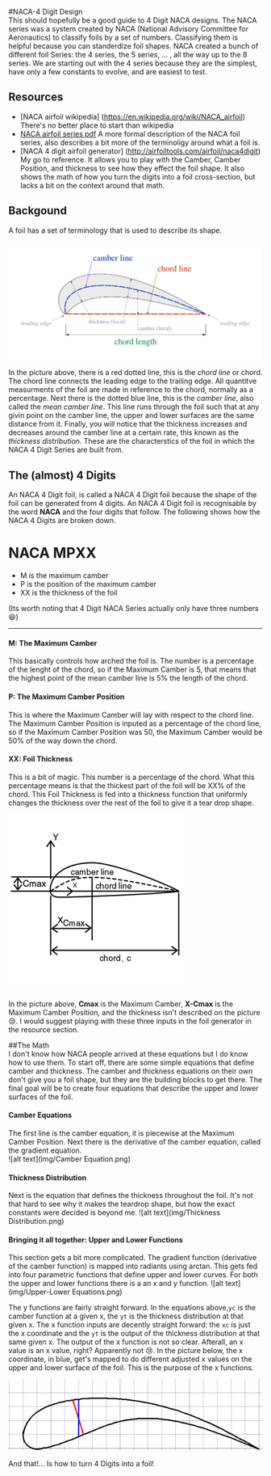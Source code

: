 #NACA-4 Digit Design   
This should hopefully be a good guide to 4 Digit NACA designs. 
The NACA series was a system created by NACA (National Advisory Committee for Aeronautics) to classify foils by a set of numbers.
Classifying them is helpful because you can standerdize foil shapes. NACA created a bunch of different foil Series:
the 4 series, the 5 series, ... , all the way up to the 8 series. We are starting out with the 4 series because they are the simplest, have only a few constants to evolve, and are easiest to test. 
## Resources 
* [NACA airfoil wikipedia] (https://en.wikipedia.org/wiki/NACA_airfoil) There's no better place to start than wikipedia
* [NACA airfoil series pdf](http://people.clarkson.edu/~pmarzocc/AE429/The%20NACA%20airfoil%20series.pdf) A more formal description of the NACA foil series, also describes a bit more of the terminoligy around what a foil is.
* [NACA 4 digit airfoil generator] (http://airfoiltools.com/airfoil/naca4digit) My go to reference. It allows you to play with the Camber, Camber Position, and thickness to see how they effect the foil shape. It also shows the math of how you turn the digits into a foil cross-section, but lacks a bit on the context around that math. 

## Backgound 
A foil has a set of terminology that is used to describe its shape. 

![initial state](img/hydrofoil.png)

In the picture above, there is a red dotted line, this is the *chord line* or chord. The chord line connects the leading edge to the trailing edge. All quantitve measurments of the foil are made in reference to the chord, normally as a percentage. Next there is the dotted blue line, this is the *camber line*, also called the *mean camber line*. This line runs through the foil such that at any givin point on the camber line, the upper and lower surfaces are the same distance from it. Finally, you will notice that the thickness increases and decreases around the camber line at a certain rate, this known as the *thickness distribution*. These are the characterstics of the foil in which the NACA 4 Digit Series are built from. 

## The (almost) 4 Digits 
An NACA 4 Digit foil, is called a NACA 4 Digit foil because the shape of the foil can be generated from 4 digits. An NACA 4 Digit foil is recognisable by the word **NACA** and the four digits that follow. The following shows how the NACA 4 Digits are broken down.
# **NACA MPXX**   
* M is the maximum camber
* P is the position of the maximum camber
* XX is the thickness of the foil 

(Its worth noting that 4 Digit NACA Series actually only have three numbers :laughing:)  
***

#### M: The Maximum Camber  
This basically controls how arched the foil is. The number is a percentage of the lenght of the chord, so if the Maximum Camber is 5, that means that the highest point of the mean camber line is 5% the length of the chord.   
#### P: The Maximum Camber Position  
This is where the Maximum Camber will lay with respect to the chord line. The Maximum Camber Position is inputed as a percentage of the chord line, so if the Maximum Camber Position was 50, the Maximum Camber would be 50% of the way down the chord. 
#### XX: Foil Thickness  
This is a bit of magic. This number is a percentage of the chord. What this percentage means is that the thickest part of the foil will be XX% of the chord. This Foil Thickness is fed into a thickness function that uniformly changes the thickness over the rest of the foil to give it a tear drop shape.

![initial state](img/NACA4a.gif)  

In the picture above, **Cmax** is the Maximum Camber, **X-Cmax** is the Maximum Camber Position, and the thickness isn't described on the picture :cry:. I would suggest playing with these three inputs in the foil generator in the resource section. 

##The Math  
I don't know how NACA people arrived at these equations but I do know how to use them. To start off, there are some simple equations that define camber and thickness. The camber and thickness equations on their own don't give you a foil shape, but they are the building blocks to get there. The final goal will be to create four equations that describe the upper and lower surfaces of the foil. 

#### Camber Equations  
The first line is the camber equation, it is piecewise at the Maximum Camber Position.
Next there is the derivative of the camber equation, called the gradient equation.  
![alt text](img/Camber Equation.png)  

#### Thickness Distribution  
Next is the equation that defines the thickness throughout the foil.
It's not that hard to see why it makes the teardrop shape, but how the exact constants were decided is beyond me. 
![alt text](img/Thickness Distribution.png)  

#### Bringing it all together: Upper and Lower Functions 
This section gets a bit more complicated. The gradient function (derivative of the camber function) is mapped into radiants using arctan. This gets fed into four parametric functions that define upper and lower curves. For both the upper and lower functions there is a an x and y function. 
![alt text](img/Upper-Lower Equations.png)  
  
The y functions are fairly straight forward. In the equations above,`yc` is the camber function at a given x, the `yt`  is the thickness distribution at that given x. The x function inputs are decently straight forward: the `xc` is just the x coordinate and the `yt` is the output of the thickness distribution at that same given x. The output of the x function is not so clear. Afterall, an x value is an x value, right? Apparently not :cry:. In the picture below, the x coordinate, in blue, get's mapped to do different adjusted x values on the upper and lower surface of the foil. This is the purpose of the x functions.

![alt text](img/Adjusted.png)
 
 
And that!... Is how to turn 4 Digits into a foil! 
